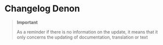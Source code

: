 # Changelog Denon

>**Important**
>
>As a reminder if there is no information on the update, it means that it only concerns the updating of documentation, translation or text
